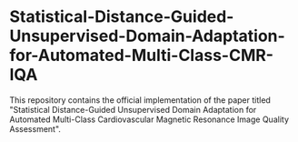 # Statistical-Distance-Guided-Unsupervised-Domain-Adaptation-for-Automated-Multi-Class-CMR-IQA
This repository contains the official implementation of the paper titled "Statistical Distance-Guided Unsupervised Domain Adaptation for Automated Multi-Class Cardiovascular Magnetic Resonance Image Quality Assessment".
